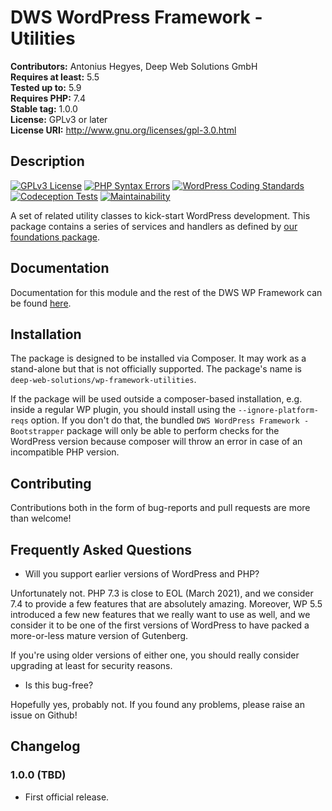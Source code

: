 # DWS WordPress Framework - Utilities

**Contributors:** Antonius Hegyes, Deep Web Solutions GmbH  
**Requires at least:** 5.5  
**Tested up to:** 5.9  
**Requires PHP:** 7.4  
**Stable tag:** 1.0.0  
**License:** GPLv3 or later  
**License URI:** http://www.gnu.org/licenses/gpl-3.0.html  


## Description

[![GPLv3 License](https://img.shields.io/badge/License-GPL%20v3-yellow.svg)](https://opensource.org/licenses/)
[![PHP Syntax Errors](https://github.com/deep-web-solutions/wordpress-framework-utilities/actions/workflows/php-syntax-errors.yml/badge.svg)](https://github.com/deep-web-solutions/wordpress-framework-utilities/actions/workflows/php-syntax-errors.yml)
[![WordPress Coding Standards](https://github.com/deep-web-solutions/wordpress-framework-utilities/actions/workflows/wordpress-coding-standards.yml/badge.svg)](https://github.com/deep-web-solutions/wordpress-framework-utilities/actions/workflows/wordpress-coding-standards.yml)
[![Codeception Tests](https://github.com/deep-web-solutions/wordpress-framework-utilities/actions/workflows/codeception-tests.yml/badge.svg?branch=master)](https://github.com/deep-web-solutions/wordpress-framework-utilities/actions/workflows/codeception-tests.yml)
[![Maintainability](https://api.codeclimate.com/v1/badges/ccac5a84720a1b6230f6/maintainability)](https://codeclimate.com/github/deep-web-solutions/wordpress-framework-utilities/maintainability)

A set of related utility classes to kick-start WordPress development. This package contains a series of services and handlers
as defined by [our foundations package](https://github.com/deep-web-solutions/wordpress-framework-foundations).


## Documentation

Documentation for this module and the rest of the DWS WP Framework can be found [here](https://framework.deep-web-solutions.com/utilities-module/motivation-and-how-to-use).


## Installation

The package is designed to be installed via Composer. It may work as a stand-alone but that is not officially supported.
The package's name is `deep-web-solutions/wp-framework-utilities`.

If the package will be used outside a composer-based installation, e.g. inside a regular WP plugin, you should install
using the `--ignore-platform-reqs` option. If you don't do that, the bundled `DWS WordPress Framework - Bootstrapper` package
will only be able to perform checks for the WordPress version because composer will throw an error in case of an incompatible PHP version.

## Contributing

Contributions both in the form of bug-reports and pull requests are more than welcome!


## Frequently Asked Questions

- Will you support earlier versions of WordPress and PHP?

Unfortunately not. PHP 7.3 is close to EOL (March 2021), and we consider 7.4 to provide a few features that are absolutely amazing.
Moreover, WP 5.5 introduced a few new features that we really want to use as well, and we consider it to be one of the first versions
of WordPress to have packed a more-or-less mature version of Gutenberg.

If you're using older versions of either one, you should really consider upgrading at least for security reasons.

- Is this bug-free?

Hopefully yes, probably not. If you found any problems, please raise an issue on Github!


## Changelog

### 1.0.0 (TBD) 
* First official release.